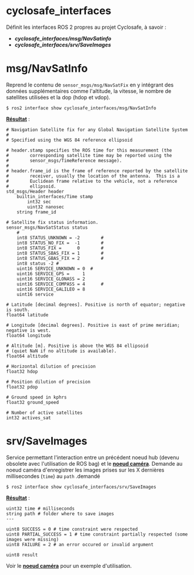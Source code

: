 # cyclosafe_interfaces

Définit les interfaces ROS 2 propres au projet Cyclosafe, à savoir :
- ***cyclosafe_interfaces/msg/NavSatinfo***
- ***cyclosafe_interfaces/srv/SaveImages***

# msg/NavSatInfo

Reprend le contenu de `sensor_msgs/msg/NavSatFix` en y intégrant des données supplémentaires comme l'altitude, la vitesse, le nombre de satellites utilisées et la dop (hdop et vdop).

~~~
$ ros2 interface show cyclosafe_interfaces/msg/NavSatInfo
~~~
<ins>**Résultat</ins>** :
~~~
# Navigation Satellite fix for any Global Navigation Satellite System
#
# Specified using the WGS 84 reference ellipsoid

# header.stamp specifies the ROS time for this measurement (the
#        corresponding satellite time may be reported using the
#        sensor_msgs/TimeReference message).
#
# header.frame_id is the frame of reference reported by the satellite
#        receiver, usually the location of the antenna.  This is a
#        Euclidean frame relative to the vehicle, not a reference
#        ellipsoid.
std_msgs/Header header
	builtin_interfaces/Time stamp
		int32 sec
		uint32 nanosec
	string frame_id

# Satellite fix status information.
sensor_msgs/NavSatStatus status
	#
	int8 STATUS_UNKNOWN = -2        #
	int8 STATUS_NO_FIX =  -1        #
	int8 STATUS_FIX =      0        #
	int8 STATUS_SBAS_FIX = 1        #
	int8 STATUS_GBAS_FIX = 2        #
	int8 status -2 #
	uint16 SERVICE_UNKNOWN = 0  #
	uint16 SERVICE_GPS =     1
	uint16 SERVICE_GLONASS = 2
	uint16 SERVICE_COMPASS = 4      #
	uint16 SERVICE_GALILEO = 8
	uint16 service

# Latitude [decimal degrees]. Positive is north of equator; negative is south.
float64 latitude

# Longitude [decimal degrees]. Positive is east of prime meridian; negative is west.
float64 longitude

# Altitude [m]. Positive is above the WGS 84 ellipsoid
# (quiet NaN if no altitude is available).
float64 altitude

# Horizontal dilution of precision
float32 hdop

# Position dilution of precision
float32 pdop

# Ground speed in kphrs
float32 ground_speed

# Number of active satellites
int32 actives_sat
~~~


# srv/SaveImages

Service permettant l'interaction entre un précédent noeud hub (devenu obsolete avec l'utilisation de ROS bag) et le [**noeud caméra**](../cyclosafe/README.md#acamera). Demande au noeud caméra d'enregistrer les images prises sur les X dernières millisecondes (`time`) au `path` .demandé

 ~~~
 $ ros2 interface show cyclosafe_interfaces/srv/SaveImages
 ~~~~

<ins>**Résultat</ins>** :

 ~~~
 uint32 time # milliseconds
string path # folder where to save images
---

uint8 SUCCESS = 0 # time constraint were respected
uint8 PARTIAL_SUCCESS = 1 # time constraint partially respected (some images were missing)
uint8 FAILURE = 2 # an error occured or invalid argument

uint8 result
~~~

Voir le [**noeud caméra**](../cyclosafe/README.md#acamera) pour un exemple d'utilisation.
